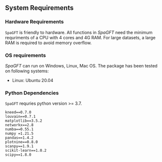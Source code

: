 ## System Requirements

### Hardware Requirements
```SpaGFT``` is friendly to hardware. All functions in _SpaGFT_ need the minimum
requriments of a CPU with 4 cores and 4G RAM. For large datasets, a large RAM is
required to avoid memory overflow.

### OS requirements
_SpaGFT_ can run on Windows, Linux, Mac OS. The package has been tested on 
following systems:

- Linux: Ubuntu 20.04

### Python Dependencies
```SpaGFT``` requries python version >= 3.7.

``` 
kneed==0.7.0
louvain==0.7.1
matplotlib==3.5.2
networkx==2.8
numba==0.55.1
numpy =1.21.5
pandas==1.4.2
plotnine==0.8.0
scanpy==1.9.1
scikit-learn==1.0.2
scipy==1.8.0
```
